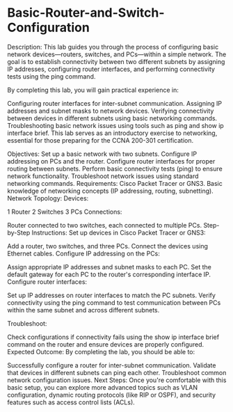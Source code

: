 # Basic-Router-and-Switch-Configuration
Description:
This lab guides you through the process of configuring basic network devices—routers, switches, and PCs—within a simple network. The goal is to establish connectivity between two different subnets by assigning IP addresses, configuring router interfaces, and performing connectivity tests using the ping command.

By completing this lab, you will gain practical experience in:

Configuring router interfaces for inter-subnet communication.
Assigning IP addresses and subnet masks to network devices.
Verifying connectivity between devices in different subnets using basic networking commands.
Troubleshooting basic network issues using tools such as ping and show ip interface brief.
This lab serves as an introductory exercise to networking, essential for those preparing for the CCNA 200-301 certification.

Objectives:
Set up a basic network with two subnets.
Configure IP addressing on PCs and the router.
Configure router interfaces for proper routing between subnets.
Perform basic connectivity tests (ping) to ensure network functionality.
Troubleshoot network issues using standard networking commands.
Requirements:
Cisco Packet Tracer or GNS3.
Basic knowledge of networking concepts (IP addressing, routing, subnetting).
Network Topology:
Devices:

1 Router
2 Switches
3 PCs
Connections:

Router connected to two switches, each connected to multiple PCs.
Step-by-Step Instructions:
Set up devices in Cisco Packet Tracer or GNS3:

Add a router, two switches, and three PCs.
Connect the devices using Ethernet cables.
Configure IP addressing on the PCs:

Assign appropriate IP addresses and subnet masks to each PC.
Set the default gateway for each PC to the router's corresponding interface IP.
Configure router interfaces:

Set up IP addresses on router interfaces to match the PC subnets.
Verify connectivity using the ping command to test communication between PCs within the same subnet and across different subnets.

Troubleshoot:

Check configurations if connectivity fails using the show ip interface brief command on the router and ensure devices are properly configured.
Expected Outcome:
By completing the lab, you should be able to:

Successfully configure a router for inter-subnet communication.
Validate that devices in different subnets can ping each other.
Troubleshoot common network configuration issues.
Next Steps:
Once you're comfortable with this basic setup, you can explore more advanced topics such as VLAN configuration, dynamic routing protocols (like RIP or OSPF), and security features such as access control lists (ACLs).
